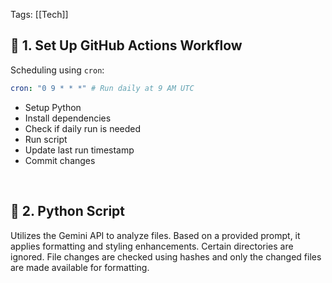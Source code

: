 Tags: [[Tech]]

## 🚀 1. Set Up GitHub Actions Workflow

Scheduling using `cron`:

```yaml
cron: "0 9 * * *" # Run daily at 9 AM UTC
```

- Setup Python
- Install dependencies
- Check if daily run is needed
- Run script
- Update last run timestamp
- Commit changes

<br>

## 🐍 2. Python Script

Utilizes the Gemini API to analyze files. Based on a provided prompt, it applies formatting and styling enhancements.
Certain directories are ignored.
File changes are checked using hashes and only the changed files are made available for formatting.
